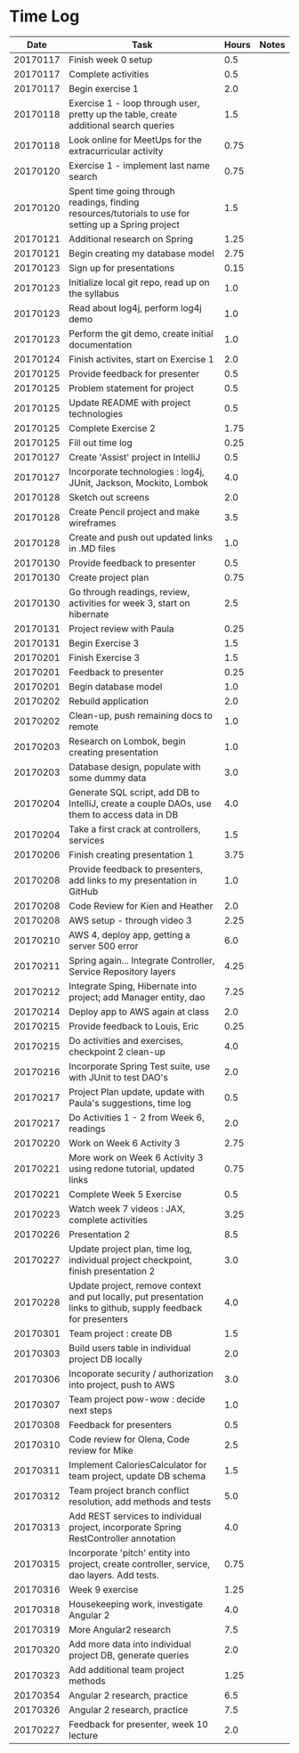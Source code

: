 # Time Log

| Date | Task | Hours | Notes |
|------|------|-------|-------|
| 20170117 | Finish week 0 setup | 0.5 | |
| 20170117 | Complete activities | 0.5 | |
| 20170117 | Begin exercise 1 | 2.0 | |
| 20170118 | Exercise 1 - loop through user, pretty up the table, create additional search queries | 1.5 | |
| 20170118 | Look online for MeetUps for the extracurricular activity | 0.75 | |
| 20170120 | Exercise 1 - implement last name search | 0.75 | |
| 20170120 | Spent time going through readings, finding resources/tutorials to use for setting up a Spring project | 1.5 | |
| 20170121 | Additional research on Spring | 1.25 | |
| 20170121 | Begin creating my database model | 2.75 | |
| 20170123 | Sign up for presentations | 0.15 | |
| 20170123 | Initialize local git repo, read up on the syllabus | 1.0 | |
| 20170123 | Read about log4j, perform log4j demo | 1.0 | |
| 20170123 | Perform the git demo, create initial documentation | 1.0 | |
| 20170124 | Finish activites, start on Exercise 1 | 2.0 | |
| 20170125 | Provide feedback for presenter | 0.5 | |
| 20170125 | Problem statement for project | 0.5 | |
| 20170125 | Update README with project technologies | 0.5 | |
| 20170125 | Complete Exercise 2 | 1.75 | |
| 20170125 | Fill out time log | 0.25 | |
| 20170127 | Create 'Assist' project in IntelliJ | 0.5 | |
| 20170127 | Incorporate technologies : log4j, JUnit, Jackson, Mockito, Lombok | 4.0 | |
| 20170128 | Sketch out screens | 2.0 | |
| 20170128 | Create Pencil project and make wireframes | 3.5 | |
| 20170128 | Create and push out updated links in .MD files | 1.0 | |
| 20170130 | Provide feedback to presenter | 0.5 | |
| 20170130 | Create project plan | 0.75 | |
| 20170130 | Go through readings, review, activities for week 3, start on hibernate | 2.5 | |
| 20170131 | Project review with Paula | 0.25 | |
| 20170131 | Begin Exercise 3 | 1.5 | |
| 20170201 | Finish Exercise 3 | 1.5 | |
| 20170201 | Feedback to presenter | 0.25 | |
| 20170201 | Begin database model | 1.0 | |
| 20170202 | Rebuild application | 2.0 | |
| 20170202 | Clean-up, push remaining docs to remote | 1.0 | |
| 20170203 | Research on Lombok, begin creating presentation | 1.0 | |
| 20170203 | Database design, populate with some dummy data | 3.0 | |
| 20170204 | Generate SQL script, add DB to IntelliJ, create a couple DAOs, use them to access data in DB | 4.0 | |
| 20170204 | Take a first crack at controllers, services | 1.5 | |
| 20170206 | Finish creating presentation 1 | 3.75 | |
| 20170208 | Provide feedback to presenters, add links to my presentation in GitHub | 1.0 | |
| 20170208 | Code Review for Kien and Heather | 2.0 | |
| 20170208 | AWS setup - through video 3 | 2.25 | |
| 20170210 | AWS 4, deploy app, getting a server 500 error | 6.0 | |
| 20170211 | Spring again... Integrate Controller, Service Repository layers | 4.25 | |
| 20170212 | Integrate Sping, Hibernate into project; add Manager entity, dao | 7.25 | |
| 20170214 | Deploy app to AWS again at class | 2.0 | |
| 20170215 | Provide feedback to Louis, Eric | 0.25 | |
| 20170215 | Do activities and exercises, checkpoint 2 clean-up | 4.0 | |
| 20170216 | Incorporate Spring Test suite, use with JUnit to test DAO's | 2.0 | |
| 20170217 | Project Plan update, update with Paula's suggestions, time log | 0.5 | |
| 20170217 | Do Activities 1 - 2 from Week 6, readings | 2.0 | |
| 20170220 | Work on Week 6 Activity 3 | 2.75 | |
| 20170221 | More work on Week 6 Activity 3 using redone tutorial, updated links | 0.75 | |
| 20170221 | Complete Week 5 Exercise | 0.5 | |
| 20170223 | Watch week 7 videos : JAX, complete activities | 3.25 | |
| 20170226 | Presentation 2 | 8.5 | |
| 20170227 | Update project plan, time log, individual project checkpoint, finish presentation 2 | 3.0 | |
| 20170228 | Update project, remove context and put locally, put presentation links to github, supply feedback for presenters | 4.0 | |
| 20170301 | Team project : create DB | 1.5 | |
| 20170303 | Build users table in individual project DB locally | 2.0 | |
| 20170306 | Incoporate security / authorization into project, push to AWS | 3.0 | |
| 20170307 | Team project pow-wow : decide next steps | 1.0 | |
| 20170308 | Feedback for presenters | 0.5 | |
| 20170310 | Code review for Olena, Code review for Mike | 2.5 | |
| 20170311 | Implement CaloriesCalculator for team project, update DB schema | 1.5 | |
| 20170312 | Team project branch conflict resolution, add methods and tests | 5.0 | |
| 20170313 | Add REST services to individual project, incorporate Spring RestController annotation | 4.0 | |
| 20170315 | Incorporate 'pitch' entity into project, create controller, service, dao layers. Add tests. | 0.75 | |
| 20170316 | Week 9 exercise | 1.25 | |
| 20170318 | Housekeeping work, investigate Angular 2 | 4.0 | |
| 20170319 | More Angular2 research | 7.5 | |
| 20170320 | Add more data into individual project DB, generate queries | 2.0 | |
| 20170323 | Add additional team project methods | 1.25 | |
| 20170354 | Angular 2 research, practice | 6.5 | |
| 20170326 | Angular 2 research, practice | 7.5 | |
| 20170227 | Feedback for presenter, week 10 lecture | 2.0 | |
